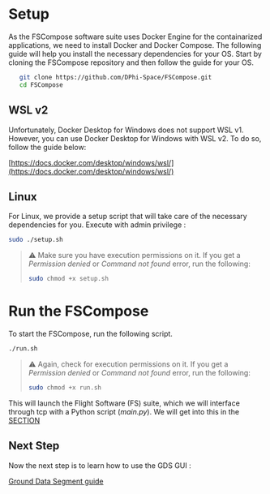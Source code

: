 # Setup

As the FSCompose software suite uses Docker Engine for the containarized applications, we need to install Docker and Docker Compose. The following guide will help you install the necessary dependencies for your OS. Start by cloning the FSCompose repository and then follow the guide for your OS.

```bash 
   git clone https://github.com/DPhi-Space/FSCompose.git
   cd FSCompose
```


## WSL v2 
Unfortunately, Docker Desktop for Windows does not support WSL v1. However, you can use Docker Desktop for Windows with WSL v2. To do so, follow the guide below:

[https://docs.docker.com/desktop/windows/wsl/](https://docs.docker.com/desktop/windows/wsl/)


## Linux 
For Linux, we provide a setup script that will take care of the necessary dependencies for you. Execute with admin privilege : 

```bash
sudo ./setup.sh
```

> ⚠️ Make sure you have execution permissions on it. If you get a *Permission denied* or *Command not found* error, run the following: 
>```bash
> sudo chmod +x setup.sh
> ``` 

# Run the FSCompose
To start the FSCompose, run the following script. 
```bash
./run.sh
```

> ⚠️ Again, check for execution permissions on it. If you get a *Permission denied* or *Command not found* error, run the following: 
>```bash
> sudo chmod +x run.sh
> ``` 

This will launch the Flight Software (FS) suite, which we will interface through tcp with a Python script (_main.py_). We will get into this in the [SECTION](TODO)

## Next Step

Now the next step is to learn how to use the GDS GUI : 

[Ground Data Segment guide](./gds.md)